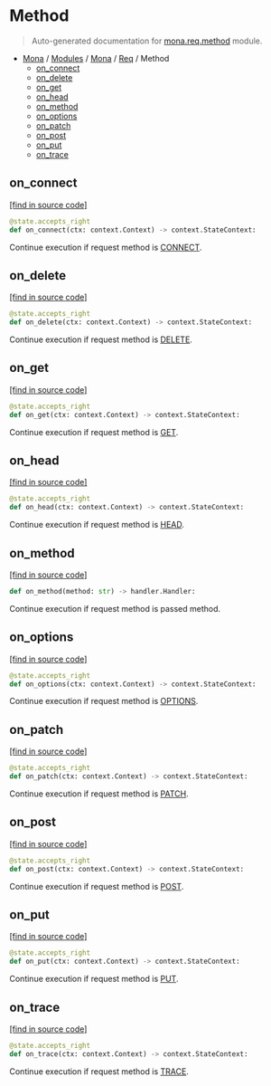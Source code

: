 # Method

> Auto-generated documentation for [mona.req.method](https://github.com/katunilya/mona/blob/main/mona/req/method.py) module.

- [Mona](../../README.md#mona) / [Modules](../../MODULES.md#mona-modules) / [Mona](../index.md#mona) / [Req](index.md#req) / Method
    - [on_connect](#on_connect)
    - [on_delete](#on_delete)
    - [on_get](#on_get)
    - [on_head](#on_head)
    - [on_method](#on_method)
    - [on_options](#on_options)
    - [on_patch](#on_patch)
    - [on_post](#on_post)
    - [on_put](#on_put)
    - [on_trace](#on_trace)

## on_connect

[[find in source code]](https://github.com/katunilya/mona/blob/main/mona/req/method.py#L72)

```python
@state.accepts_right
def on_connect(ctx: context.Context) -> context.StateContext:
```

Continue execution if request method is [CONNECT](#method).

## on_delete

[[find in source code]](https://github.com/katunilya/mona/blob/main/mona/req/method.py#L48)

```python
@state.accepts_right
def on_delete(ctx: context.Context) -> context.StateContext:
```

Continue execution if request method is [DELETE](#method).

## on_get

[[find in source code]](https://github.com/katunilya/mona/blob/main/mona/req/method.py#L24)

```python
@state.accepts_right
def on_get(ctx: context.Context) -> context.StateContext:
```

Continue execution if request  method is [GET](#method).

## on_head

[[find in source code]](https://github.com/katunilya/mona/blob/main/mona/req/method.py#L60)

```python
@state.accepts_right
def on_head(ctx: context.Context) -> context.StateContext:
```

Continue execution if request method is [HEAD](#method).

## on_method

[[find in source code]](https://github.com/katunilya/mona/blob/main/mona/req/method.py#L14)

```python
def on_method(method: str) -> handler.Handler:
```

Continue execution if request  method is passed method.

## on_options

[[find in source code]](https://github.com/katunilya/mona/blob/main/mona/req/method.py#L54)

```python
@state.accepts_right
def on_options(ctx: context.Context) -> context.StateContext:
```

Continue execution if request method is [OPTIONS](#method).

## on_patch

[[find in source code]](https://github.com/katunilya/mona/blob/main/mona/req/method.py#L36)

```python
@state.accepts_right
def on_patch(ctx: context.Context) -> context.StateContext:
```

Continue execution if request method is [PATCH](#method).

## on_post

[[find in source code]](https://github.com/katunilya/mona/blob/main/mona/req/method.py#L30)

```python
@state.accepts_right
def on_post(ctx: context.Context) -> context.StateContext:
```

Continue execution if request method is [POST](#method).

## on_put

[[find in source code]](https://github.com/katunilya/mona/blob/main/mona/req/method.py#L42)

```python
@state.accepts_right
def on_put(ctx: context.Context) -> context.StateContext:
```

Continue execution if request method is [PUT](#method).

## on_trace

[[find in source code]](https://github.com/katunilya/mona/blob/main/mona/req/method.py#L66)

```python
@state.accepts_right
def on_trace(ctx: context.Context) -> context.StateContext:
```

Continue execution if request method is [TRACE](#method).
